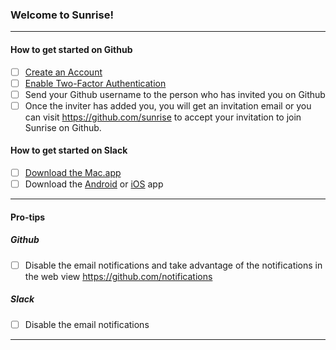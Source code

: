### Welcome to Sunrise!
----

#### How to get started on Github

- [ ] [Create an Account](https://github.com/join)
- [ ] [Enable Two-Factor Authentication](https://help.github.com/articles/about-two-factor-authentication/)
- [ ] Send your Github username to the person who has invited you on Github
- [ ] Once the inviter has added you, you will get an invitation email or you can visit https://github.com/sunrise to accept your invitation to join Sunrise on Github.
 
#### How to get started on Slack
- [ ] [Download the Mac.app](https://itunes.apple.com/us/app/slack/id803453959?mt=12)
- [ ] Download the [Android](https://play.google.com/store/apps/details?id=com.Slack&hl=en) or [iOS](https://itunes.apple.com/us/app/slack-team-communication/id618783545?mt=8) app

----

#### Pro-tips
##### Github

- [ ] Disable the email notifications and take advantage of the notifications in the web view https://github.com/notifications

##### Slack

- [ ] Disable the email notifications 

----

